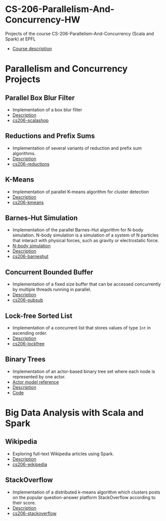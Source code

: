 # CS-206-Parallelism-And-Concurrency-HW
Projects of the course CS-206-Parallelism-And-Concurrency (Scala and Spark) at EPFL

* [Course description](https://edu.epfl.ch/coursebook/en/parallelism-and-concurrency-CS-206)


# Parallelism and Concurrency Projects

## Parallel Box Blur Filter

* Implementation of a box blur filter
* [Description](http://lara.epfl.ch/w/parcon18:project1)
* [cs206-scalashop](cs206-scalashop)

## Reductions and Prefix Sums

* Implementation of several variants of reduction and prefix sum algorithms.
* [Description](http://lara.epfl.ch/w/parcon18:project2)
* [cs206-reductions](cs206-reductions)

## K-Means

* Implementation of parallel K-means algorithm for cluster detection
* [Description](http://lara.epfl.ch/w/parcon18:project3)
* [cs206-kmeans](cs206-kmeans)

## Barnes-Hut Simulation

* Implementation of the parallel Barnes-Hut algorithm for N-body simulation. N-body simulation is a simulation of a system of N particles that interact with physical forces, such as gravity or electrostatic force.
* [N-body simulation](https://en.wikipedia.org/wiki/N-body_simulation)
* [Description](http://lara.epfl.ch/w/parcon18:project4)
* [cs206-barneshut](cs206-barneshut)

## Concurrent Bounded Buffer

* Implementation of a fixed size buffer that can be accessed concurrently by multiple threads running in parallel.
* [Description](http://lara.epfl.ch/w/parcon18:project5)
* [cs206-pubsub](cs206-pubsub)

## Lock-free Sorted List

* Implementation of a concurrent list that stores values of type `Int` in ascending order.
* [Description](http://lara.epfl.ch/w/parcon18:project6)
* [cs206-lockfree](cs206-lockfree)

## Binary Trees

* Implementation of an actor-based binary tree set where each node is represented by one actor.
* [Actor model reference](https://en.wikipedia.org/wiki/Actor_model) 
* [Description](http://lara.epfl.ch/w/parcon18:project7)
* [Code](cs206-actorbintree)

# Big Data Analysis with Scala and Spark

## Wikipedia

* Exploring full-text Wikipedia articles using Spark.
* [Description](http://lara.epfl.ch/w/parcon18:project8)
* [cs206-wikipedia](cs206-wikipedia)

## StackOverflow

* Implementation of a distributed k-means algorithm which clusters posts on the popular question-answer platform StackOverflow according to their score.
* [Description](http://lara.epfl.ch/w/parcon18:project9)
* [cs206-stackoverflow](cs206-stackoverflow)



